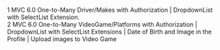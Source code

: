 1 MVC 6.0 One-to-Many Driver/Makes with Authorization | DropdownList with SelectList Extension.
<br>
2 MVC 6.0 One-to-Many VideoGame/Platforms with Authorization | DropdownList with SelectList Extensions | Date of Birth and Image in the Profile | Upload images to Video Game
